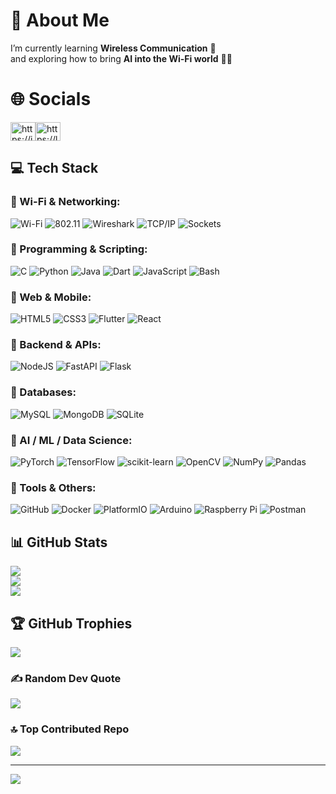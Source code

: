 <!-- ---------------------------- -->
<!-- 💫 ABOUT ME -->
<!-- ---------------------------- -->
<h1> 💫 About Me</h1>

<p>I’m currently learning <b>Wireless Communication</b> 📡 <br>and exploring how to bring <b>AI into the Wi-Fi world</b> 🤖📶 </p>


<!-- ---------------------------- -->
<!-- 🌐 SOCIAL LINKS -->
<!-- ---------------------------- -->
<h1> 🌐 Socials</h1>
<!-- <a href="https://twitter.com/https://twitter.com/hrithikcurious" target="blank"><img align="center" src="https://raw.githubusercontent.com/rahuldkjain/github-profile-readme-generator/master/src/images/icons/Social/twitter.svg" alt="https://twitter.com/hrithikcurious" height="30" width="40" /></a> -->
<a href="https://instagram.com/chandu_surisetty" target="blank"><img align="center" src="https://raw.githubusercontent.com/rahuldkjain/github-profile-readme-generator/master/src/images/icons/Social/instagram.svg" alt="https://instagram.com/chandu_surisetty" height="30" width="40"/></a><a href="https://linkedin.com/in/chandu-surisetty-754b94179" target="blank"><img align="center" src="https://raw.githubusercontent.com/rahuldkjain/github-profile-readme-generator/master/src/images/icons/Social/linked-in-alt.svg" alt="https://linkedin.com/in/chandu-surisetty-754b94179" height="30" width="40"/></a>
<!-- <a href="https://medium.com/@chandusurisetty58" target="_blank">
  <img align="center" src="https://cdn.jsdelivr.net/gh/devicons/devicon/icons/medium/medium-original.svg" alt="Medium" height="30" width="40"/>
</a> -->
<!-- 
<h1>[![Medium](https://img.shields.io/badge/Medium-12100E?logo=medium&logoColor=white)](https://medium.com/@chandusurisetty58) </h1>
<h1>[![Reddit](https://img.shields.io/badge/Reddit-%23FF4500.svg?logo=Reddit&logoColor=white)](https://reddit.com/user/TomorrowNo8138/) </h1>
<h1>[![Stack Overflow](https://img.shields.io/badge/-Stackoverflow-FE7A16?logo=stack-overflow&logoColor=white)](https://stackoverflow.com/users/16625271) </h1>
<h1>[![Email](https://img.shields.io/badge/Email-D14836?logo=gmail&logoColor=white)](mailto:contact@chandusurisetty.in) </h1>
 -->

<!-- ---------------------------- -->
<!-- 💻 TECH STACK -->
<!-- ---------------------------- -->
## 💻 Tech Stack

### 🔹 Wi-Fi & Networking:
![Wi-Fi](https://img.shields.io/badge/Wi--Fi-000000?style=for-the-badge&logo=wi-fi&logoColor=white) 
![802.11](https://img.shields.io/badge/IEEE-802.11-blue?style=for-the-badge) 
![Wireshark](https://img.shields.io/badge/Wireshark-1679A7?style=for-the-badge&logo=wireshark&logoColor=white) 
![TCP/IP](https://img.shields.io/badge/TCP%2FIP-FF6C37?style=for-the-badge&logo=internetexplorer&logoColor=white) 
![Sockets](https://img.shields.io/badge/Sockets-333333?style=for-the-badge&logo=socketdotio&logoColor=white)  


### 🔹 Programming & Scripting:
![C](https://img.shields.io/badge/c-%2300599C.svg?style=for-the-badge&logo=c&logoColor=white) 
![Python](https://img.shields.io/badge/python-3670A0.svg?style=for-the-badge&logo=python&logoColor=ffdd54) 
![Java](https://img.shields.io/badge/java-%23ED8B00.svg?style=for-the-badge&logo=openjdk&logoColor=white) 
![Dart](https://img.shields.io/badge/dart-%230175C2.svg?style=for-the-badge&logo=dart&logoColor=white) 
![JavaScript](https://img.shields.io/badge/javascript-%23323330.svg?style=for-the-badge&logo=javascript&logoColor=%23F7DF1E) 
![Bash](https://img.shields.io/badge/bash_script-%23121011.svg?style=for-the-badge&logo=gnu-bash&logoColor=white)  

### 🔹 Web & Mobile:
![HTML5](https://img.shields.io/badge/html5-%23E34F26.svg?style=for-the-badge&logo=html5&logoColor=white) 
![CSS3](https://img.shields.io/badge/css3-%231572B6.svg?style=for-the-badge&logo=css3&logoColor=white) 
![Flutter](https://img.shields.io/badge/Flutter-%2302569B.svg?style=for-the-badge&logo=Flutter&logoColor=white) 
![React](https://img.shields.io/badge/react-%2320232a.svg?style=for-the-badge&logo=react&logoColor=%2361DAFB) 

### 🔹 Backend & APIs:
![NodeJS](https://img.shields.io/badge/node.js-6DA55F.svg?style=for-the-badge&logo=node.js&logoColor=white) 
![FastAPI](https://img.shields.io/badge/FastAPI-005571.svg?style=for-the-badge&logo=fastapi) 
![Flask](https://img.shields.io/badge/flask-%23000.svg?style=for-the-badge&logo=flask&logoColor=white) 

### 🔹 Databases:
![MySQL](https://img.shields.io/badge/mysql-4479A1.svg?style=for-the-badge&logo=mysql&logoColor=white) 
![MongoDB](https://img.shields.io/badge/MongoDB-%234ea94b.svg?style=for-the-badge&logo=mongodb&logoColor=white) 
![SQLite](https://img.shields.io/badge/sqlite-%2307405e.svg?style=for-the-badge&logo=sqlite&logoColor=white) 

### 🔹 AI / ML / Data Science:
![PyTorch](https://img.shields.io/badge/PyTorch-%23EE4C2C.svg?style=for-the-badge&logo=PyTorch&logoColor=white) 
![TensorFlow](https://img.shields.io/badge/TensorFlow-%23FF6F00.svg?style=for-the-badge&logo=TensorFlow&logoColor=white) 
![scikit-learn](https://img.shields.io/badge/scikit--learn-%23F7931E.svg?style=for-the-badge&logo=scikit-learn&logoColor=white) 
![OpenCV](https://img.shields.io/badge/opencv-%23white.svg?style=for-the-badge&logo=opencv&logoColor=white) 
![NumPy](https://img.shields.io/badge/numpy-%23013243.svg?style=for-the-badge&logo=numpy&logoColor=white) 
![Pandas](https://img.shields.io/badge/pandas-%23150458.svg?style=for-the-badge&logo=pandas&logoColor=white)  

### 🔹 Tools & Others:
![GitHub](https://img.shields.io/badge/github-%23121011.svg?style=for-the-badge&logo=github&logoColor=white) 
![Docker](https://img.shields.io/badge/docker-%230db7ed.svg?style=for-the-badge&logo=docker&logoColor=white) 
![PlatformIO](https://img.shields.io/badge/PlatformIO-%23222.svg?style=for-the-badge&logo=platformio&logoColor=%23f5822a) 
![Arduino](https://img.shields.io/badge/-Arduino-00979D?style=for-the-badge&logo=Arduino&logoColor=white) 
![Raspberry Pi](https://img.shields.io/badge/-Raspberry_Pi-C51A4A?style=for-the-badge&logo=Raspberry-Pi) 
![Postman](https://img.shields.io/badge/Postman-FF6C37.svg?style=for-the-badge&logo=postman&logoColor=white)  




<!-- ---------------------------- -->
<!-- 📊 GITHUB STATS -->
<!-- ---------------------------- -->
## 📊 GitHub Stats
![](https://github-readme-stats.vercel.app/api?username=chandusurisetty&theme=dark&hide_border=false&include_all_commits=true&count_private=false)<br/>
![](https://nirzak-streak-stats.vercel.app/?user=chandusurisetty&theme=dark&hide_border=false)<br/>
![](https://github-readme-stats.vercel.app/api/top-langs/?username=chandusurisetty&theme=dark&hide_border=false&include_all_commits=true&count_private=false&layout=compact)


<!-- ---------------------------- -->
<!-- 🏆 TROPHIES & EXTRAS -->
<!-- ---------------------------- -->
## 🏆 GitHub Trophies
![](https://github-profile-trophy.vercel.app/?username=chandusurisetty&theme=gruvbox_light&no-frame=true&no-bg=true&margin-w=4)

### ✍️ Random Dev Quote
![](https://quotes-github-readme.vercel.app/api?type=horizontal&theme=tokyonight)

### 🔝 Top Contributed Repo
![](https://github-contributor-stats.vercel.app/api?username=chandusurisetty&limit=5&theme=bear&combine_all_yearly_contributions=true)


<!-- ---------------------------- -->
<!-- 👁️ PROFILE VISIT COUNT -->
<!-- ---------------------------- -->
---
[![](https://visitcount.itsvg.in/api?id=chandusurisetty&icon=0&color=3)](https://visitcount.itsvg.in)

<!-- Proudly created with GPRM ( https://gprm.itsvg.in ) -->
